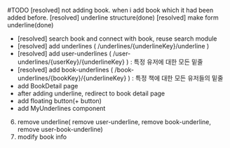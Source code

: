 #TODO
[resolved] not adding book. when i add book which it had been added before.
[resolved] underline structure(done)
[resolved] make form underline(done)

- [resolved] search book and connect with book, reuse search module
- [resolved] add underlines ( /underlines/{underlineKey}/underline )
- [resolved] add user-underlines ( /user-underlines/{userKey}/{underlineKey} ) : 특정 유저에 대한 모든 밑줄
- [resolved] add book-underlines ( /book-underlines/{bookKey}/{underlineKey} ) : 특정 책에 대한 모든 유저들의 밑줄
- add BookDetail page
- after adding underline, redirect to book detail page  
- add floating button(+ button)
- add MyUnderlines component
6. remove underline( remove user-underline, remove book-underline, remove user-book-underline)
7. modify book info
